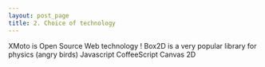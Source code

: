 ```yaml
---
layout: post_page
title: 2. Choice of technology
---
```


XMoto is Open Source
Web technology !
Box2D is a very popular library for physics (angry birds)
Javascript
CoffeeScript
Canvas 2D
